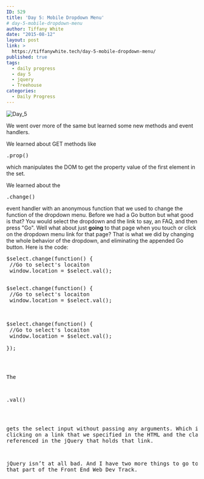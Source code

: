 ```yaml
---
ID: 529
title: 'Day 5: Mobile Dropdown Menu'
# day-5-mobile-dropdown-menu
author: Tiffany White
date: "2015-08-12"
layout: post
link: >
  https://tiffanywhite.tech/day-5-mobile-dropdown-menu/
published: true
tags:
  - daily progress
  - day 5
  - jquery
  - Treehouse
categories:
  - Daily Progress
---
```

<img class=" aligncenter" src="https://helloburgh.me/wp-content/uploads/2015/08/wpid-Screenshot-2015-08-12-17.55.12.png" alt="Day_5" />

We went over more of the same but learned some new methods and event handlers.

We learned about GET methods like

<pre class="lang:javascript decode:1 " >.prop()</pre>

which manipulates the DOM to get the property value of the first element in the set.

We learned about the

<pre class="lang:javascript decode:1 " >.change()</pre>

event handler with an anonymous function that we used to change the function of the dropdown menu. Before we had a Go button but what good is that? You would select the dropdown and the link to say, an FAQ, and then press "Go". Well what about just <strong>going</strong> to that page when you touch or click on the dropdown menu link for that page? That is what we did by changing the whole behavior of the dropdown, and eliminating the appended Go button. Here is the code:



<pre class="lang:javascript decode:1 " >$select.change(function() {
 //Go to select's locaiton
 window.location = $select.val();

<pre class="lang:javascript decode:1 " >$select.change(function() {
 //Go to select's locaiton
 window.location = $select.val();


<pre class="lang:javascript decode:1 " >$select.change(function() {
 //Go to select's locaiton
 window.location = $select.val();

});</pre>

The

<pre class="lang:javascript decode:1 " >.val()</pre>

gets the select input without passing any arguments. Which is just clicking on a link that we specified in the HTML and the class we referenced in the jQuery that holds that link.

jQuery isn’t at all bad. And I have two more things to go to complete that part of the Front End Web Dev Track.